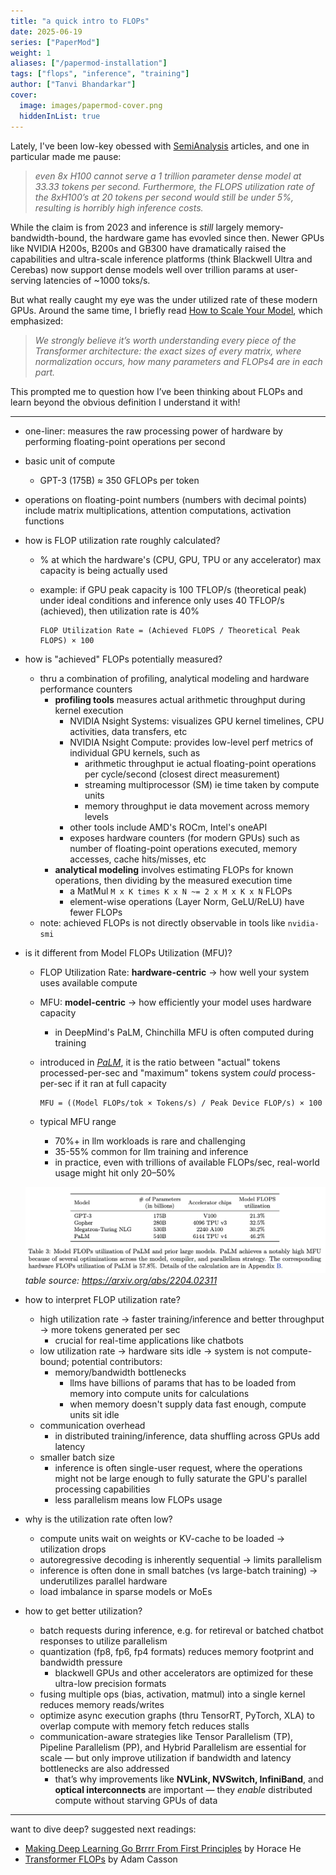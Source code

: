 ```yaml
---
title: "a quick intro to FLOPs"
date: 2025-06-19
series: ["PaperMod"]
weight: 1
aliases: ["/papermod-installation"]
tags: ["flops", "inference", "training"]
author: ["Tanvi Bhandarkar"]
cover:
  image: images/papermod-cover.png
  hiddenInList: true
---
```

Lately, I've been low-key obessed with [SemiAnalysis](https://semianalysis.com/2023/07/10/gpt-4-architecture-infrastructure/#:~:text=It%20shows%20that%20even%208x%20H100%20cannot%20serve%20a%201%20trillion%20parameter%20dense%20model%20at%2033.33%20tokens%20per%20second.%20Furthermore%2C%20the%20FLOPS%20utilization%20rate%20of%20the%208xH100%E2%80%99s%20at%2020%20tokens%20per%20second%20would%20still%20be%20under%205%25%2C%20resulting%20is%20horribly%20high%20inference%20costs.) articles, and one in particular made me pause:

> *even 8x H100 cannot serve a 1 trillion parameter dense model at 33.33 tokens per second. Furthermore, the FLOPS utilization rate of the 8xH100’s at 20 tokens per second would still be under 5%, resulting is horribly high inference costs.* 

While the claim is from 2023 and inference is *still* largely memory-bandwidth-bound, the hardware game has evovled since then. Newer GPUs like NVIDIA H200s, B200s and GB300 have dramatically raised the capabilities and ultra-scale inference platforms (think Blackwell Ultra and Cerebas) now support dense models well over trillion params at user-serving latencies of ~1000 toks/s. 

But what really caught my eye was the under utilized rate of these modern GPUs. Around the same time, I briefly read [How to Scale Your Model](https://jax-ml.github.io/scaling-book/#high-level-outline:~:text=We%20strongly%20believe,in%20each%20part.), which emphasized:
> *We strongly believe it’s worth understanding every piece of the Transformer architecture: the exact sizes of every matrix, where normalization occurs, how many parameters and FLOPs4 are in each part.*

This prompted me to question how I’ve been thinking about FLOPs and learn beyond the obvious definition I understand it with!
___


- one-liner: measures the raw processing power of hardware by performing floating-point operations per second
- basic unit of compute
  - GPT-3 (175B) ≈ 350 GFLOPs per token
- operations on floating-point numbers (numbers with decimal points) include matrix multiplications, attention computations, activation functions
- how is FLOP utilization rate roughly calculated?
  - % at which the hardware's (CPU, GPU, TPU or any accelerator) max capacity is being actually used
  - example: if GPU peak capacity is 100 TFLOP/s (theoretical peak) under ideal conditions and inference only uses 40 TFLOP/s (achieved), then utilization rate is 40%
    
        FLOP Utilization Rate = (Achieved FLOPS / Theoretical Peak FLOPS) × 100

- how is "achieved" FLOPs potentially measured?
  - thru a combination of profiling, analytical modeling and hardware performance counters
    - **profiling tools** measures actual arithmetic throughput during kernel execution
      - NVIDIA Nsight Systems: visualizes GPU kernel timelines, CPU activities, data transfers, etc
      - NVIDIA Nsight Compute: provides low-level perf metrics of individual GPU kernels, such as 
        - arithmetic throughput ie actual floating-point operations per cycle/second (closest direct measurement)
        - streaming multiprocessor (SM) ie time taken by compute units
        - memory throughput ie data movement across memory levels
      - other tools include AMD's ROCm, Intel's oneAPI
      - exposes hardware counters (for modern GPUs) such as number of floating-point operations executed, memory accesses, cache hits/misses, etc 
    - **analytical modeling** involves estimating FLOPs for known operations, then dividing by the measured execution time
      - a MatMul `M x K times K x N ~= 2 x M x K x N` FLOPs
      - element-wise operations (Layer Norm, GeLU/ReLU) have fewer FLOPs  
  - note: achieved FLOPs is not directly observable in tools like `nvidia-smi`

- is it different from Model FLOPs Utilization (MFU)?
  - FLOP Utilization Rate: **hardware-centric** → how well your system uses available compute
  - MFU: **model-centric** → how efficiently your model uses hardware capacity
    - in DeepMind's PaLM, Chinchilla MFU is often computed during training
  - introduced in [_PaLM_](https://arxiv.org/abs/2204.02311), it is the ratio between "actual" tokens processed-per-sec and "maximum" tokens system _could_ process-per-sec if it ran at full capacity

        
        MFU = ((Model FLOPs/tok × Tokens/s) / Peak Device FLOP/s) × 100
   - typical MFU range
      - 70%+ in llm workloads is rare and challenging
      - 35-55% common for llm training and inference
      - in practice, even with trillions of available FLOPs/sec, real-world usage might hit only 20–50%

  ![PaLM's Model FLOPs Utilization across different model sizes](/content/images/mfu_palm_table.png)
    _table source: https://arxiv.org/abs/2204.02311_

- how to interpret FLOP utilization rate?
  - high utilization rate → faster training/inference and better throughput → more tokens generated per sec
    - crucial for real-time applications like chatbots
  - low utilization rate → hardware sits idle → system is not compute-bound; potential contributors:
    - memory/bandwidth bottlenecks
      - llms have billions of params that has to be loaded from memory into compute units for calculations
      - when memory doesn't supply data fast enough, compute units sit idle
  - communication overhead
    - in distributed training/inference, data shuffling across GPUs add latency
  - smaller batch size 
    - inference is often single-user request, where the operations might not be large enough to fully saturate the GPU's parallel processing capabilities 
    - less parallelism means low FLOPs usage
 
- why is the utilization rate often low?
  - compute units wait on weights or KV-cache to be loaded → utilization drops
  - autoregressive decoding is inherently sequential → limits parallelism
  - inference is often done in small batches (vs large-batch training) → underutilizes parallel hardware
  - load imbalance in sparse models or MoEs
- how to get better utilization?
  - batch requests during inference, e.g. for retireval or batched chatbot responses to utilize parallelism
  - quantization (fp8, fp6, fp4 formats) reduces memory footprint and bandwidth pressure
    - blackwell GPUs and other accelerators are optimized for these ultra-low precision formats
  - fusing multiple ops (bias, activation, matmul) into a single kernel reduces memory reads/writes
  - optimize async execution graphs (thru TensorRT, PyTorch, XLA) to overlap compute with memory fetch reduces stalls
  - communication-aware strategies like Tensor Parallelism (TP), Pipeline Parallelism (PP), and Hybrid Parallelism are essential for scale — but only improve utilization if bandwidth and latency bottlenecks are also addressed
    - that’s why improvements like **NVLink, NVSwitch, InfiniBand**, and **optical interconnects** are important — they *enable* distributed compute without starving GPUs of data
 
---


want to dive deep? suggested next readings: 
- [Making Deep Learning Go Brrrr From First Principles](https://horace.io/brrr_intro.html) by Horace He
- [Transformer FLOPs](https://www.adamcasson.com/posts/transformer-flops) by Adam Casson

